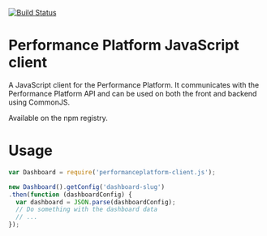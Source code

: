 [![Build Status](https://travis-ci.org/alphagov/performanceplatform-client.js.svg?branch=master)](https://travis-ci.org/alphagov/performanceplatform-client.js)

# Performance Platform JavaScript client

A JavaScript client for the Performance Platform. It communicates with the Performance Platform API and can be used on both the front and backend using CommonJS.

Available on the npm registry.

# Usage

```javascript
var Dashboard = require('performanceplatform-client.js');

new Dashboard().getConfig('dashboard-slug')
.then(function (dashboardConfig) {
  var dashboard = JSON.parse(dashboardConfig);
  // Do something with the dashboard data
  // ...
});
```
